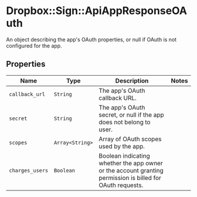 # Dropbox::Sign::ApiAppResponseOAuth

An object describing the app&#39;s OAuth properties, or null if OAuth is not configured for the app.

## Properties

| Name | Type | Description | Notes |
| ---- | ---- | ----------- | ----- |
| `callback_url` | ```String``` |  The app&#39;s OAuth callback URL.  |  |
| `secret` | ```String``` |  The app&#39;s OAuth secret, or null if the app does not belong to user.  |  |
| `scopes` | ```Array<String>``` |  Array of OAuth scopes used by the app.  |  |
| `charges_users` | ```Boolean``` |  Boolean indicating whether the app owner or the account granting permission is billed for OAuth requests.  |  |

